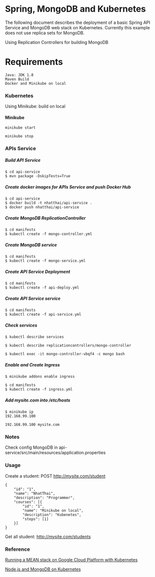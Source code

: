 # Spring, MongoDB and Kubernetes
The following document describes the deployment of a basic Spring API Service and MongoDB web stack on Kubernetes. Currently this example does not use replica sets for MongoDB.

Using Replication Controllers for building MongoDB

# Requirements
    Java: JDK 1.8
    Maven Build
    Docker and Minikube on local

### Kubernetes
Using Minikube: build on local

#### Minikube
```
minikube start
```

```
minikube stop
```

### APIs Service
##### Build API Service
```
$ cd api-service
$ mvn package -DskipTests=True
```

##### Create docker images for APIs Service and push Docker Hub
```
$ cd api-service
$ docker build -t nhatthai/api-service .
$ docker push nhatthai/api-service
```

##### Create MongoDB ReplicationController
```
$ cd manifests
$ kubectl create -f mongo-controller.yml
```

##### Create MongoDB service
```
$ cd manifests
$ kubectl create -f mongo-service.yml
```

##### Create API Service Deployment
```
$ cd manifests
$ kubectl create -f api-deploy.yml
```

##### Create API Service service
```
$ cd manifests
$ kubectl create -f api-service.yml
```

##### Check services
```
$ kubectl describe services
```

```
$ kubectl describe replicationcontrollers/mongo-controller
```

```
$ kubectl exec -it mongo-controller-vbqf4 -c mongo bash
```

##### Enable and Create Ingress
```
$ minikube addons enable ingress
```

```
$ cd manifests
$ kubectl create -f ingress.yml
```

##### Add mysite.com into /etc/hosts
```
$ minikube ip
192.168.99.100
```

```
192.168.99.100 mysite.com
```

### Notes
Check config MongoDB in api-service/src/main/resources/application.properties


### Usage

Create a student: POST http://mysite.com/student
```
{
	"id": "1",
	"name": "NhatThai",
	"description": "Programmer",
	"courses": [{
		"id": "1",
		"name": "Minikube on local",
		"description": "Kubenetes",
		"steps": [1]
	}]
}
```

Get all student: http://mysite.com/students


### Reference
[Running a MEAN stack on Google Cloud Platform with Kubernetes](https://medium.com/google-cloud/running-a-mean-stack-on-google-cloud-platform-with-kubernetes-149ca81c2b5d)

[Node.js and MongoDB on Kubernetes](https://github.com/kubernetes/examples/tree/master/staging/nodesjs-mongodb)